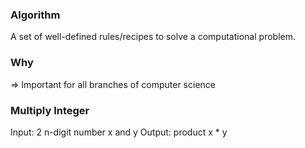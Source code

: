 ### Algorithm

A set of well-defined rules/recipes to solve a computational problem.

### Why

=> Important for all branches of computer science

### Multiply Integer

Input: 2 n-digit number x and y
Output: product x * y